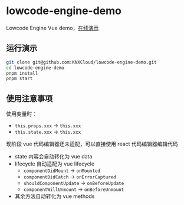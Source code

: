 # lowcode-engine-demo

Lowcode Engine Vue demo，[在线演示](.)

## 运行演示

```bash
git clone git@github.com:KNXCloud/lowcode-engine-demo.git
cd lowcode-engine-demo
pnpm install
pnpm start
```

## 使用注意事项

使用变量时：

- `this.props.xxx` -> `this.xxx`
- `this.state.xxx` -> `this.xxx`

现阶段 vue 代码编辑器还未适配，可以直接使用 react 代码编辑器编辑代码

- state 内容会自动转化为 vue data
- lifecycle 自动适配为 vue lifecycle
  - `componentDidMount` -> `onMounted`
  - `componentDidCatch` -> `onErrorCaptured`
  - `shouldComponentUpdate` -> `onBeforeUpdate`
  - `componentWillUnmount` -> `onBeforeUnmount`
- 其余方法自动转化为 vue methods
